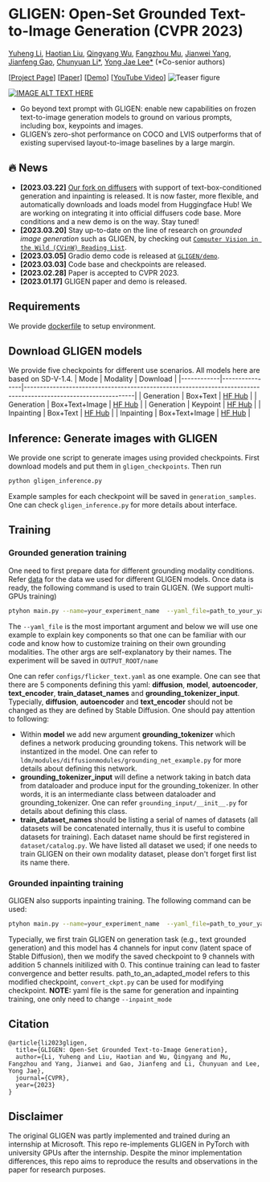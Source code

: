 
# GLIGEN: Open-Set Grounded Text-to-Image Generation (CVPR 2023)

[Yuheng Li](https://yuheng-li.github.io/), [Haotian Liu](https://hliu.cc), [Qingyang Wu](https://scholar.google.ca/citations?user=HDiw-TsAAAAJ&hl=en/), [Fangzhou Mu](https://pages.cs.wisc.edu/~fmu/), [Jianwei Yang](https://jwyang.github.io/), [Jianfeng Gao](https://www.microsoft.com/en-us/research/people/jfgao/), [Chunyuan Li*](https://chunyuan.li/), [Yong Jae Lee*](https://pages.cs.wisc.edu/~yongjaelee/) (*Co-senior authors)

[[Project Page](https://gligen.github.io/)] [[Paper](https://arxiv.org/abs/2301.07093)] [[Demo](https://huggingface.co/spaces/gligen/demo)] [[YouTube Video](https://youtu.be/-MCkU7IAGKs)]
![Teaser figure](figures/concept.gif)

[![IMAGE ALT TEXT HERE](https://github.com/gligen/GLIGEN/blob/master/figures/teaser_v4.png)](https://youtu.be/-MCkU7IAGKs)

- Go beyond text prompt with GLIGEN: enable new capabilities on frozen text-to-image generation models to ground on various prompts, including box, keypoints and images.
- GLIGEN’s zero-shot performance on COCO and LVIS outperforms that of existing supervised layout-to-image baselines by a large margin.


## :fire: News

* **[2023.03.22]** [Our fork on diffusers](https://github.com/gligen/diffusers/tree/gligen/examples/gligen) with support of text-box-conditioned generation and inpainting is released.  It is now faster, more flexible, and automatically downloads and loads model from Huggingface Hub!  We are working on integrating it into official diffusers code base.  More conditions and a new demo is on the way.  Stay tuned!
* **[2023.03.20]** Stay up-to-date on the line of research on *grounded image generation* such as GLIGEN, by checking out [`Computer Vision in the Wild (CVinW) Reading List`](https://github.com/Computer-Vision-in-the-Wild/CVinW_Readings#orange_book-grounded-image-generation-in-the-wild).
* **[2023.03.05]** Gradio demo code is released at [`GLIGEN/demo`](https://github.com/gligen/GLIGEN/tree/master/demo).
* **[2023.03.03]** Code base and checkpoints are released.
* **[2023.02.28]** Paper is accepted to CVPR 2023.
* **[2023.01.17]** GLIGEN paper and demo is released.

## Requirements
We provide [dockerfile](env_docker/Dockerfile) to setup environment. 


## Download GLIGEN models

We provide five checkpoints for different use scenarios. All models here are based on SD-V-1.4.
| Mode       | Modality       | Download                                                                                                       |
|------------|----------------|----------------------------------------------------------------------------------------------------------------|
| Generation | Box+Text       | [HF Hub](https://huggingface.co/gligen/gligen-generation-text-box/blob/main/diffusion_pytorch_model.bin)       |
| Generation | Box+Text+Image | [HF Hub](https://huggingface.co/gligen/gligen-generation-text-image-box/blob/main/diffusion_pytorch_model.bin) |
| Generation | Keypoint       | [HF Hub](https://huggingface.co/gligen/gligen-generation-keypoint/blob/main/diffusion_pytorch_model.bin)       |
| Inpainting | Box+Text       | [HF Hub](https://huggingface.co/gligen/gligen-inpainting-text-box/blob/main/diffusion_pytorch_model.bin)       |
| Inpainting | Box+Text+Image | [HF Hub](https://huggingface.co/gligen/gligen-inpainting-text-image-box/blob/main/diffusion_pytorch_model.bin) |

## Inference: Generate images with GLIGEN

We provide one script to generate images using provided checkpoints. First download models and put them in `gligen_checkpoints`. Then run
```bash
python gligen_inference.py
```
Example samples for each checkpoint will be saved in `generation_samples`. One can check `gligen_inference.py` for more details about interface. 


## Training 

### Grounded generation training

One need to first prepare data for different grounding modality conditions. Refer [data](DATA/README.MD) for the data we used for different GLIGEN models. Once data is ready, the following command is used to train GLIGEN. (We support multi-GPUs training)

```bash
ptyhon main.py --name=your_experiment_name  --yaml_file=path_to_your_yaml_config
```
The `--yaml_file` is the most important argument and below we will use one example to explain key components so that one can be familiar with our code and know how to customize training on their own grounding modalities. The other args are self-explanatory by their names. The experiment will be saved in `OUTPUT_ROOT/name`

One can refer `configs/flicker_text.yaml` as one example. One can see that there are 5 components defining this yaml: **diffusion**, **model**, **autoencoder**, **text_encoder**, **train_dataset_names** and **grounding_tokenizer_input**. Typecially, **diffusion**, **autoencoder** and **text_encoder** should not be changed as they are defined by Stable Diffusion. One should pay attention to following:

 - Within **model** we add new argument **grounding_tokenizer** which defines a network producing grounding tokens. This network will be instantized in the model. One can refer to `ldm/modules/diffusionmodules/grounding_net_example.py` for more details about defining this network.
 - **grounding_tokenizer_input** will define a network taking in batch data from dataloader and produce input for the grounding_tokenizer. In other words, it is an intermediante class between dataloader and grounding_tokenizer. One can refer `grounding_input/__init__.py` for details about defining this class.
 - **train_dataset_names** should be listing a serial of names of datasets (all datasets will be concatenated internally, thus it is useful to combine datasets for training). Each dataset name should be first registered in `dataset/catalog.py`. We have listed all dataset we used; if one needs to train GLIGEN on their own modality dataset, please don't forget first list its name there. 


### Grounded inpainting training

GLIGEN also supports inpainting training. The following command can be used:
```bash
ptyhon main.py --name=your_experiment_name  --yaml_file=path_to_your_yaml_config --inpaint_mode=True  --ckpt=path_to_an_adapted_model
```
Typecially, we first train GLIGEN on generation task (e.g., text grounded generation) and this model has 4 channels for input conv (latent space of Stable Diffusion), then we modify the saved checkpoint to 9 channels with addition 5 channels initilized with 0. This continue training can lead to faster convergence and better results. path_to_an_adapted_model refers to this modified checkpoint, `convert_ckpt.py` can be used for modifying checkpoint. **NOTE:** yaml file is the same for generation and inpainting training, one only need to change `--inpaint_mode`

## Citation
```
@article{li2023gligen,
  title={GLIGEN: Open-Set Grounded Text-to-Image Generation},
  author={Li, Yuheng and Liu, Haotian and Wu, Qingyang and Mu, Fangzhou and Yang, Jianwei and Gao, Jianfeng and Li, Chunyuan and Lee, Yong Jae},
  journal={CVPR},
  year={2023}
}
```

## Disclaimer

The original GLIGEN was partly implemented and trained during an internship at Microsoft. This repo re-implements GLIGEN in PyTorch with university GPUs after the internship. Despite the minor implementation differences, this repo aims to reproduce the results and observations in the paper for research purposes.
